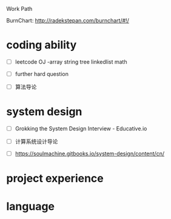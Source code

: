 
Work Path

BurnChart: http://radekstepan.com/burnchart/#!/

# coding ability

- [ ] leetcode OJ -array string tree linkedlist math 

- [ ] further hard question

- [ ] 算法导论 

# system design

- [ ] Grokking the System Design Interview - Educative.io

- [ ] 计算系统设计导论

- [ ] https://soulmachine.gitbooks.io/system-design/content/cn/

# project experience


# language
